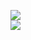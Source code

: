 [![](https://img.shields.io/badge/Made%20With-Github%20Spray-lightgrey.svg?style=for-the-badge&logo=github)](https://github.com/Annihil/github-spray#2972)  
[![](https://i.imgur.com/2DrTn0Z.gif)](https://github.com/Annihil/github-spray)